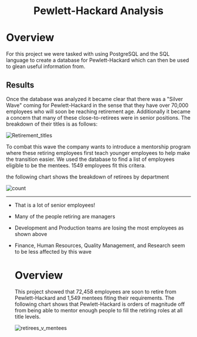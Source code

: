 <h1 Align="Center">
  
  Pewlett-Hackard Analysis

  # Overview
  
  <p>For this project we were tasked with using PostgreSQL and the SQL language to create a database for Pewlett-Hackard which can then be used to glean useful information from.</p>
  
  ## Results
<p> Once the database was analyzed it became clear that there was a "Silver Wave" coming for Pewlett-Hackard in the sense that they have over 70,000 employees who will soon be reaching retirement age. Additionally it became a concern that many of these close-to-retirees were in senior positions. The breakdown of their titles is as follows:

![Retirement_titles](https://user-images.githubusercontent.com/106105597/181944754-48d8a7d7-a663-4787-9557-78623959a9ba.png)

<p>To combat this wave the company wants to introduce a mentorship program where these retiring employees first teach younger employees to help make the transition easier. We used the database to find a list of employees eligible to be the mentees. 1549 employees fit this critera. </p>

  <p> the following chart shows the breakdown of retirees by department </p>
  
![count](https://user-images.githubusercontent.com/106105597/181994499-fb10bf3c-6ce3-405e-b7b5-4897a44f592e.png)

  ***
* That is a lot of senior employees!
* Many of the people retiring are managers
* Development and Production teams are losing the most employees as shown above
* Finance, Human Resources, Quality Management, and Research seem to be less affected by this wave
  
  # Overview
  <p> This project showed that 72,458 employees are soon to retire from Pewlett-Hackard and 1,549 mentees fiting their requirements. The following chart shows that Pewlett-Hackard is orders of magnitude off from being able to mentor enough people to fill the retiring roles at all title levels.
  
  ![retirees_v_mentees](https://user-images.githubusercontent.com/106105597/181986978-94cfe7a1-303f-4d1f-922a-7b875afb4f37.png)
